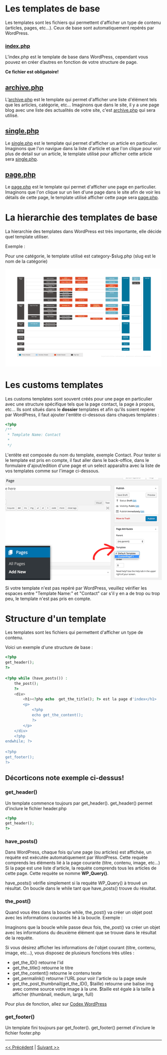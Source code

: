 # Les templates de base

Les templates sont les fichiers qui permettent d'afficher un type de contenu (articles, pages, etc...).
Ceux de base sont automatiquement repérés par WordPress.

### [index.php](../index.php)

L’index.php est le template de base dans WordPress, cependant vous pouvez en
créer d’autres en fonction de votre structure de page.

**Ce fichier est obligatoire!**


## [archive.php](../archive.php)

L’[archive.php](../archive.php) est le template qui permet d'afficher une liste d'élément tels que les articles, catégorie, etc...
Imaginons que dans le site, il y a une page blog avec une liste des actualités de votre site, c'est [archive.php](../archive.php) qui sera utilisé.


## [single.php](../single.php)

Le [single.php](../single.php) est le template qui permet d'afficher un article en particulier.
Imaginons que l'on navigue dans la liste d'article et que l'on clique pour voir plus de detail sur un article, le template utilisé pour afficher cette article sera [single.php](single.php).

## [page.php](../page.php)

Le [page.php](../page.php) est le template qui permet d'afficher une page en particulier.
Imaginons que l'on clique sur un lien d'une page dans le site afin de voir les détails de cette page, le template utilisé afficher cette page sera [page.php](page.php).

# La hierarchie des templates de base

La hierarchie des templates dans WordPress est très importante, elle décide quel template utiliser.

Exemple :

Pour une catégorie, le template utilisé est category-$slug.php (slug est le nom de la catégorie)

![cover](../images/wp-template-hierarchy.jpg)


# Les customs templates 

Les customs templates sont souvent créés pour une page en particulier avec une structure spécifique tels que la page contact, la page à propos, etc...
Ils sont situés dans le **dossier** templates et afin qu'ils soient repérer par WordPress, il faut ajouter l'entête ci-dessous dans chaques templates :

```php
<?php
/**
 * Template Name: Contact
 *
 */
```

L'entête est composée du nom du template, exemple Contact.
Pour tester si le template est pris en compte, il faut aller dans le back-office, 
dans le formulaire d'ajout/edition d'une page et un select apparaîtra avec la liste de vos templates 
comme sur l'image ci-dessous.

![cover](../images/select-template.png)

Si votre template n'est pas repéré par WordPress, veuillez vérifier les espaces entre "Template Name:" et "Contact" car s'il y en a de trop ou trop peu, le template n'est pas pris en compte.



# Structure d'un template

Les templates sont les fichiers qui permettent d'afficher un type de contenu.

Voici un exemple d'une structure de base :

```php
<?php
get_header(); 
?>

<?php while (have_posts()) :
    the_post();
    ?>
    <div>
        <h1><?php echo  get_the_title(); ?> est la page d'index</h1>
        <p>
            <?php
            echo get_the_content();
            ?>
        </p>
    </div>
    <?php
endwhile; ?>

<?php 
get_footer(); 
?>
```

## Décorticons note exemple ci-dessus!

### **get_header()**

Un template commence toujours par get_header().
get_header() permet d'inclure le fichier header.php

```php
<?php
get_header(); 
?>
```

### **have_posts()**

Dans WordPress, chaque fois qu'une page (ou articles) est affichée, un requète est exécutée automatiquement par WordPress.
Cette requète comprends les éléments lié à la page courante (titre, contenu, image, etc...)
Si la page est une liste d'article, la requète comprends tous les articles de cette page.
Cette requète se nomme **WP_Query()**.

have_posts() vérifie simplement si la requète WP_Query() à trouvé un résultat.
On boucle dans le while tant que have_posts() trouve du résultat.

### **the_post()**

Quand vous êtes dans la boucle while, the_post() va créer un objet post avec les informations courantes lié à la boucle.
Exemple :

Imaginons que la boucle while passe deux fois, the_post() va créer un objet avec les informations du deuxième élément que se trouve dans le résultat de la requète.

Si vous désirez afficher les informations de l'objet courant (titre, contenu, image, etc...), 
vous disposez de plusieurs fonctions très utiles :

- get_the_ID() retourne l'id
- get_the_title() retourne le titre
- get_the_content() retourne le contenu texte
- get_permalink() retourne l'URL pour voir l'article ou la page seule
- get_the_post_thumbnail(get_the_ID(), $taille) retourne une balise img avec comme source votre image à la une.
$taille est égale à la taille à afficher (thumbnail, medium, large, full)

Pour plus de fonction, allez sur [Codex WordPress](https://codex.wordpress.org/fr:Fonctions_de_r%C3%A9f%C3%A9rence)


### **get_footer()**

Un template fini toujours par get_footer().
get_footer() permet d'inclure le fichier footer.php

---

[<< Précédent](structure.md) | [Suivant >>](functions.md)